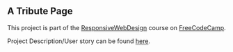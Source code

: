 <h2>A Tribute Page</h2>

This project is part of the [ResponsiveWebDesign](https://www.freecodecamp.org/learn/responsive-web-design/)  course on [FreeCodeCamp](https://www.freecodecamp.org/).

Project Description/User story can be found [here](https://www.freecodecamp.org/learn/responsive-web-design/responsive-web-design-projects/build-a-tribute-page).